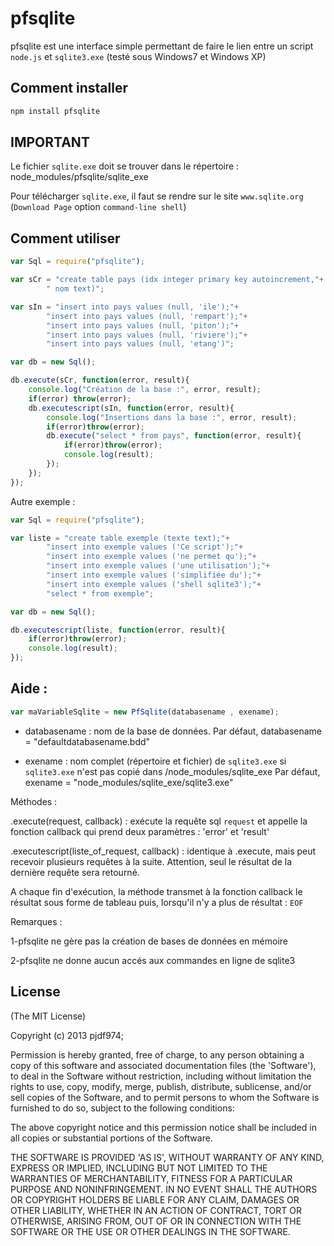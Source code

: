 # pfsqlite

pfsqlite est une interface simple permettant de faire le lien
entre un script `node.js` et `sqlite3.exe`
(testé sous Windows7 et Windows XP)

## Comment installer

```bash
npm install pfsqlite
```

## IMPORTANT 

Le fichier `sqlite.exe` doit se trouver dans 
le répertoire : node_modules/pfsqlite/sqlite_exe

Pour télécharger `sqlite.exe`, il faut se rendre sur le site 
`www.sqlite.org` (`Download Page` option `command-line shell`)

## Comment utiliser

```js
var Sql = require("pfsqlite");

var sCr = "create table pays (idx integer primary key autoincrement,"+
		" nom text)";

var sIn = "insert into pays values (null, 'ile');"+
		"insert into pays values (null, 'rempart');"+
		"insert into pays values (null, 'piton');"+
		"insert into pays values (null, 'riviere');"+
		"insert into pays values (null, 'etang')";

var db = new Sql();

db.execute(sCr, function(error, result){
	console.log("Création de la base :", error, result);
	if(error) throw(error);
	db.executescript(sIn, function(error, result){
		console.log("Insertions dans la base :", error, result);
		if(error)throw(error);
		db.execute("select * from pays", function(error, result){
			if(error)throw(error);
			console.log(result);
		});
	});
});
```

Autre exemple :

```js
var Sql = require("pfsqlite");

var liste = "create table exemple (texte text);"+
        "insert into exemple values ('Ce script');"+
		"insert into exemple values ('ne permet qu');"+
		"insert into exemple values ('une utilisation');"+
		"insert into exemple values ('simplifiée du');"+
		"insert into exemple values ('shell sqlite3');"+
		"select * from exemple";

var db = new Sql();

db.executescript(liste, function(error, result){
	if(error)throw(error);
	console.log(result);
});
```

## Aide :

```js
var maVariableSqlite = new PfSqlite(databasename , exename);
```

- databasename : nom de la base de données. 
Par défaut, databasename = "defaultdatabasename.bdd"

- exename : nom complet (répertoire et fichier) de `sqlite3.exe`
si `sqlite3.exe` n'est pas copié dans /node_modules/sqlite_exe
Par défaut, exename = "node_modules/sqlite_exe/sqlite3.exe"

Méthodes : 

.execute(request, callback) : exécute la requête sql `request` 
et appelle la fonction callback qui prend deux paramètres :
'error' et 'result'

.executescript(liste_of_request, callback) : identique à .execute,
mais peut recevoir plusieurs requêtes à la suite.
Attention, seul le résultat de la dernière requête sera retourné. 

A chaque fin d'exécution, la méthode transmet à la fonction
callback le résultat sous forme de tableau puis, lorsqu'il n'y
a plus de résultat : `EOF`

Remarques :

1-pfsqlite ne gère pas la création de bases de données en mémoire

2-pfsqlite ne donne aucun accés aux commandes en ligne de sqlite3

## License 

(The MIT License)

Copyright (c) 2013 pjdf974;

Permission is hereby granted, free of charge, to any person obtaining
a copy of this software and associated documentation files (the
'Software'), to deal in the Software without restriction, including
without limitation the rights to use, copy, modify, merge, publish,
distribute, sublicense, and/or sell copies of the Software, and to
permit persons to whom the Software is furnished to do so, subject to
the following conditions:

The above copyright notice and this permission notice shall be
included in all copies or substantial portions of the Software.

THE SOFTWARE IS PROVIDED 'AS IS', WITHOUT WARRANTY OF ANY KIND,
EXPRESS OR IMPLIED, INCLUDING BUT NOT LIMITED TO THE WARRANTIES OF
MERCHANTABILITY, FITNESS FOR A PARTICULAR PURPOSE AND NONINFRINGEMENT.
IN NO EVENT SHALL THE AUTHORS OR COPYRIGHT HOLDERS BE LIABLE FOR ANY
CLAIM, DAMAGES OR OTHER LIABILITY, WHETHER IN AN ACTION OF CONTRACT,
TORT OR OTHERWISE, ARISING FROM, OUT OF OR IN CONNECTION WITH THE
SOFTWARE OR THE USE OR OTHER DEALINGS IN THE SOFTWARE.
